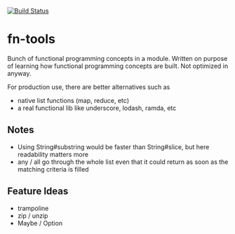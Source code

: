[![Build Status](https://travis-ci.org/kaskelotti/fn-tools.svg?branch=master)](https://travis-ci.org/kaskelotti/fn-tools)

# fn-tools

Bunch of functional programming concepts in a module. Written on purpose of learning
how functional programming concepts are built. Not optimized in anyway.

For production use, there are better alternatives such as

- native list functions (map, reduce, etc)
- a real functional lib like underscore, lodash, ramda, etc

## Notes

- Using String#substring would be faster than String#slice, but here readability matters more
- any / all go through the whole list even that it could return as soon as the matching criteria is filled

## Feature Ideas

- trampoline
- zip / unzip
- Maybe / Option
